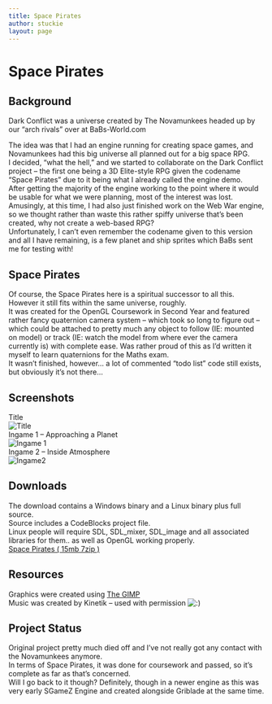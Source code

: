 ```yaml
---
title: Space Pirates
author: stuckie
layout: page
---
```

# Space Pirates

## Background

Dark Conflict was a universe created by The Novamunkees headed up by our &#8220;arch rivals&#8221; over at BaBs-World.com

The idea was that I had an engine running for creating space games, and Novamunkees had this big universe all planned out for a big space RPG.  
I decided, &#8220;what the hell,&#8221; and we started to collaborate on the Dark Conflict project &#8211; the first one being a 3D Elite-style RPG given the codename &#8220;Space Pirates&#8221; due to it being what I already called the engine demo.  
After getting the majority of the engine working to the point where it would be usable for what we were planning, most of the interest was lost.  
Amusingly, at this time, I had also just finished work on the Web War engine, so we thought rather than waste this rather spiffy universe that&#8217;s been created, why not create a web-based RPG?  
Unfortunately, I can&#8217;t even remember the codename given to this version and all I have remaining, is a few planet and ship sprites which BaBs sent me for testing with!

## Space Pirates

Of course, the Space Pirates here is a spiritual successor to all this. However it still fits within the same universe, roughly.  
It was created for the OpenGL Coursework in Second Year and featured rather fancy quaternion camera system &#8211; which took so long to figure out &#8211; which could be attached to pretty much any object to follow (IE: mounted on model) or track (IE: watch the model from where ever the camera currently is) with complete ease. Was rather proud of this as I&#8217;d written it myself to learn quaternions for the Maths exam.  
It wasn&#8217;t finished, however&#8230; a lot of commented &#8220;todo list&#8221; code still exists, but obviously it&#8217;s not there&#8230;

## Screenshots

Title  
![Title][1]  
Ingame 1 &#8211; Approaching a Planet  
![Ingame 1][2]  
Ingame 2 &#8211; Inside Atmosphere  
![Ingame2][3]

## Downloads

The download contains a Windows binary and a Linux binary plus full source.  
Source includes a CodeBlocks project file.  
Linux people will require SDL, SDL\_mixer, SDL\_image and all associated libraries for them.. as well as OpenGL working properly.  
[Space Pirates ( 15mb 7zip )][4]

## Resources

Graphics were created using [The GIMP][5]  
Music was created by Kinetik &#8211; used with permission <img src="http://stuckiegamez.co.uk/wp-includes/images/smilies/icon_smile.gif" alt=":)" class="wp-smiley" />

## Project Status

Original project pretty much died off and I&#8217;ve not really got any contact with the Novamunkees anymore.  
In terms of Space Pirates, it was done for coursework and passed, so it&#8217;s complete as far as that&#8217;s concerned.  
Will I go back to it though? Definitely, though in a newer engine as this was very early SGameZ Engine and created alongside Griblade at the same time.

 [1]: /gamez/darkconflict/title.png
 [2]: /gamez/darkconflict/ingame1.png
 [3]: /gamez/darkconflict/ingame2.png
 [4]: /gamez/darkconflict/SpacePirates.7z
 [5]: http://www.gimp.org